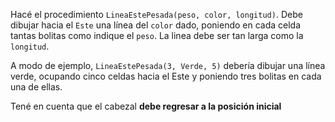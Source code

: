 Hacé el procedimiento `LineaEstePesada(peso, color, longitud)`.
Debe dibujar hacia el `Este` una línea del `color` dado, poniendo en cada celda tantas bolitas como indique el `peso`. La linea debe ser tan larga como la `longitud`. 

A modo de ejemplo, `LineaEstePesada(3, Verde, 5)` debería dibujar una línea verde, ocupando cinco celdas hacia el Este y poniendo tres bolitas en cada una de ellas.

Tené en cuenta que el cabezal **debe regresar a la posición inicial**